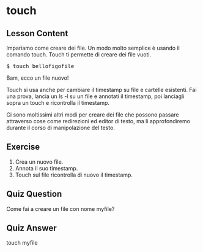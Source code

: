 # touch

## Lesson Content

Impariamo come creare dei file. Un modo molto semplice è usando il comando touch. Touch ti permette di creare dei file vuoti.

<pre>$ touch bellofigofile</pre>

Bam, ecco un file nuovo!

Touch si usa anche per cambiare il timestamp su file e cartelle esistenti. Fai una prova, lancia un ls -l su un file e annotati il timestamp, poi lanciagli sopra un touch e ricontrolla il timestamp.

Ci sono moltissimi altri modi per creare dei file che possono passare attraverso cose come redirezioni ed editor di testo, ma li approfondiremo durante il corso di manipolazione del testo.

## Exercise

<ol>
<li>Crea un nuovo file.</li>
<li>Annota il suo timestamp.</li>
<li>Touch sul file ricontrolla di nuovo il timestamp.</li>
</ol>

## Quiz Question

Come fai a creare un file con nome myfile?

## Quiz Answer

touch myfile
